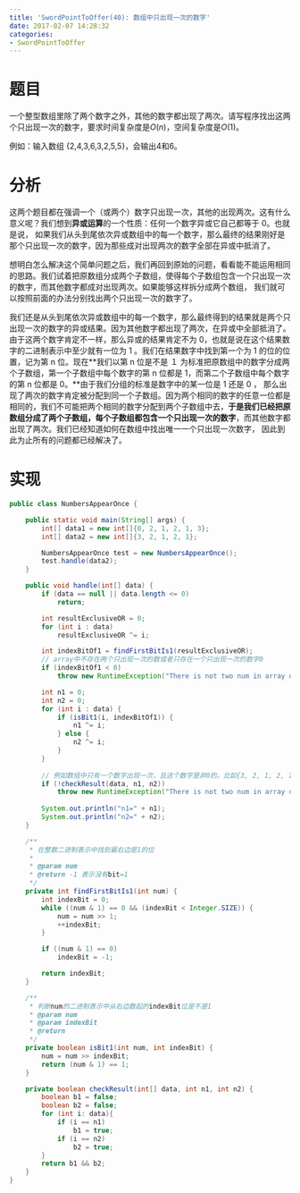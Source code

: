 ```yaml
---
title: 'SwordPointToOffer(40): 数组中只出现一次的数字'
date: 2017-02-07 14:28:32
categories:
- SwordPointToOffer
---
```


# 题目
一个整型数组里除了两个数字之外，其他的数字都出现了两次。请写程序找出这两个只出现一次的数字，要求时间复杂度是$O(n)$，空间复杂度是$O(1)$。

例如：输入数组 {2,4,3,6,3,2,5,5}，会输出4和6。

# 分析
这两个题目都在强调一个（或两个）数字只出现一次，其他的出现两次。这有什么意义呢？我们想到**异或运算**的一个性质：任何一个数字异或它自己都等于 0。也就是说， 如果我们从头到尾依次异或数组中的每一个数字，那么最终的结果刚好是那个只出现一次的数字，因为那些成对出现两次的数字全部在异或中抵消了。

想明白怎么解决这个简单问题之后，我们再回到原始的问题，看看能不能运用相同的思路。我们试着把原数组分成两个子数组，使得每个子数组包含一个只出现一次的数字，而其他数字都成对出现两次。如果能够这样拆分成两个数组， 我们就可以按照前面的办法分别找出两个只出现一次的数字了。

我们还是从头到尾依次异或数组中的每一个数字，那么最终得到的结果就是两个只出现一次的数字的异或结果。因为其他数字都出现了两次，在异或中全部抵消了。由于这两个数字肯定不一样，那么异或的结果肯定不为 0，也就是说在这个结果数字的二进制表示中至少就有一位为 1 。我们在结果数字中找到第一个为 1 的位的位置，记为第 n 位。现在**我们以第 n 位是不是 １ 为标准把原数组中的数字分成两个子数组，第一个子数组中每个数字的第 n 位都是 1，而第二个子数组中每个数字的第 n 位都是 0。**由于我们分组的标准是数字中的某一位是 1 还是 0 ， 那么出现了两次的数字肯定被分配到同一个子数组。因为两个相同的数字的任意一位都是相同的，我们不可能把两个相同的数字分配到两个子数组中去，**于是我们已经把原数组分成了两个子数组，每个子数组都包含一个只出现一次的数字**，而其他数字都出现了两次。我们已经知道如何在数组中找出唯一一个只出现一次数字， 因此到此为止所有的问题都已经解决了。

# 实现
```java
public class NumbersAppearOnce {

    public static void main(String[] args) {
        int[] data1 = new int[]{0, 2, 1, 2, 1, 3};
        int[] data2 = new int[]{3, 2, 1, 2, 1};

        NumbersAppearOnce test = new NumbersAppearOnce();
        test.handle(data2);
    }

    public void handle(int[] data) {
        if (data == null || data.length <= 0)
            return;

        int resultExclusiveOR = 0;
        for (int i : data)
            resultExclusiveOR ^= i;

        int indexBitOf1 = findFirstBitIs1(resultExclusiveOR);
        // array中不存在两个只出现一次的数或者只存在一个只出现一次的数字0
        if (indexBitOf1 < 0)
            throw new RuntimeException("There is not two num in array difference!");

        int n1 = 0;
        int n2 = 0;
        for (int i : data) {
            if (isBit1(i, indexBitOf1)) {
                n1 ^= i;
            } else {
                n2 ^= i;
            }
        }
        
        // 例如数组中只有一个数字出现一次，且这个数字是非0的。比如{3, 2, 1, 2, 1}，会输出3,0
        if (!checkResult(data, n1, n2))
            throw new RuntimeException("There is not two num in array difference!");
        
        System.out.println("n1=" + n1);
        System.out.println("n2=" + n2);
    }

    /**
     * 在整数二进制表示中找到最右边是1的位
     *
     * @param num
     * @return -1 表示没有bit=1
     */
    private int findFirstBitIs1(int num) {
        int indexBit = 0;
        while ((num & 1) == 0 && (indexBit < Integer.SIZE)) {
            num = num >> 1;
            ++indexBit;
        }

        if ((num & 1) == 0)
            indexBit = -1;

        return indexBit;
    }

    /**
     * 判断num的二进制表示中从右边数起的indexBit位是不是1
     * @param num
     * @param indexBit
     * @return
     */
    private boolean isBit1(int num, int indexBit) {
        num = num >> indexBit;
        return (num & 1) == 1;
    }

    private boolean checkResult(int[] data, int n1, int n2) {
        boolean b1 = false;
        boolean b2 = false;
        for (int i: data){
            if (i == n1)
                b1 = true;
            if (i == n2)
                b2 = true;
        }
        return b1 && b2;
    }
}
```